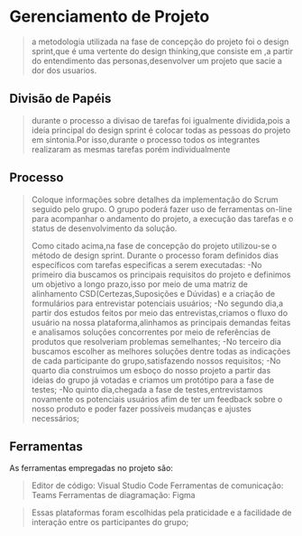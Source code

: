 # Gerenciamento de Projeto

> a metodologia utilizada na fase de concepção do projeto foi o design sprint,que é uma vertente do design thinking,que consiste em ,a partir do entendimento
das personas,desenvolver um projeto que sacie a dor dos usuarios.

## Divisão de Papéis
> durante o processo a divisao de tarefas foi igualmente dividida,pois a ideia principal do design sprint é colocar todas as pessoas do projeto em sintonia.Por isso,durante o processo todos os integrantes realizaram as mesmas tarefas porém individualmente


## Processo

> Coloque  informações sobre detalhes da implementação do Scrum seguido
> pelo grupo. O grupo poderá fazer uso de ferramentas on-line para acompanhar
> o andamento do projeto, a execução das tarefas e o status de desenvolvimento
> da solução.
> 
>Como citado acima,na fase de concepção do projeto utilizou-se o método de design sprint.
>Durante o processo foram definidos dias específicos com tarefas especificas a serem executadas:
>-No primeiro dia buscamos os principais requisitos do projeto e definimos um objetivo a longo prazo,isso por meio de uma matriz de alinhamento CSD(Certezas,Suposições e Dúvidas) e a criação de formulários para entrevistar potenciais usuários;
>-No segundo dia,a partir dos estudos feitos por meio das entrevistas,criamos o fluxo do usuário na nossa plataforma,alinhamos as principais demandas feitas e analisamos soluções concorrentes por meio de referências de produtos que resolveriam problemas semelhantes;
>-No terceiro dia buscamos escolher as melhores soluções dentre todas as indicações de cada participante do grupo,satisfazendo nossos requisitos;
>-No quarto dia construimos um esboço do nosso projeto a partir das ideias do grupo já votadas e criamos um protótipo para a fase de testes;
>-No quinto dia,chegada a fase de testes,entrevistamos novamente os potenciais usuários afim de ter um feedback sobre o nosso produto e poder fazer possíveis mudanças e ajustes necessários;

## Ferramentas

As ferramentas empregadas no projeto são:
>Editor de código: Visual Studio Code
>Ferramentas de comunicação: Teams
>Ferramentas de diagramação: Figma

>Essas plataformas foram escolhidas pela praticidade e a facilidade de interação entre os participantes do grupo;

